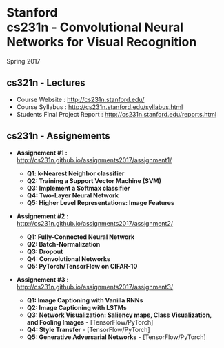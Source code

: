# Stanford <br /> cs231n - Convolutional Neural Networks for Visual Recognition <br /> 
Spring 2017 

## cs321n - Lectures

- Course Website : http://cs231n.stanford.edu/
- Course Syllabus : http://cs231n.stanford.edu/syllabus.html
- Students Final Project Report : http://cs231n.stanford.edu/reports.html

## cs231n - Assignements

- **Assignement #1 :** http://cs231n.github.io/assignments2017/assignment1/
  - **Q1: k-Nearest Neighbor classifier** 
  - **Q2: Training a Support Vector Machine (SVM)**
  - **Q3: Implement a Softmax classifier**
  - **Q4: Two-Layer Neural Network**
  - **Q5: Higher Level Representations: Image Features**
  
- **Assignement #2 :** http://cs231n.github.io/assignments2017/assignment2/
  - **Q1: Fully-Connected Neural Network**
  - **Q2: Batch-Normalization**
  - **Q3: Dropout**
  - **Q4: Convolutional Networks**
  - **Q5: PyTorch/TensorFlow on CIFAR-10**
  
- **Assignement #3 :** http://cs231n.github.io/assignments2017/assignment3/
  - **Q1: Image Captioning with Vanilla RNNs**
  - **Q2: Image Captioning with LSTMs**
  - **Q3: Network Visualization: Saliency maps, Class Visualization, and Fooling Images** - [TensorFlow/PyTorch]
  - **Q4: Style Transfer** - [TensorFlow/PyTorch]
  - **Q5: Generative Adversarial Networks** - [TensorFlow/PyTorch]
  
